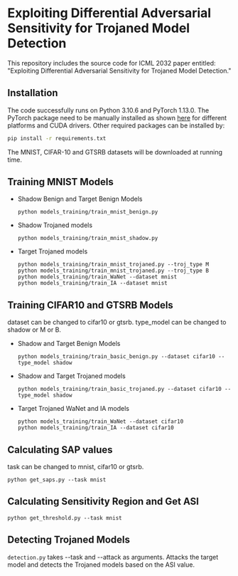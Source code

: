 # Exploiting Differential Adversarial Sensitivity for Trojaned Model Detection

This repository includes the source code for ICML 2032 paper entitled: "Exploiting Differential Adversarial Sensitivity for Trojaned Model Detection."


## Installation

The code successfully runs on Python 3.10.6 and PyTorch 1.13.0. The PyTorch package need to be manually installed as shown [here](https://pytorch.org/) for different platforms and CUDA drivers. Other required packages can be installed by:
```bash
pip install -r requirements.txt
```

The MNIST, CIFAR-10 and GTSRB datasets will be downloaded at running time. 

## Training MNIST Models

<ul>
  <li>Shadow Benign and Target Benign Models</li>

    python models_training/train_mnist_benign.py
        
  <li>Shadow Trojaned models</li>
    
    python models_training/train_mnist_shadow.py

  <li>Target Trojaned models</li>
 
 ```
python models_training/train_mnist_trojaned.py --troj_type M
python models_training/train_mnist_trojaned.py --troj_type B
python models_training/train_WaNet --dataset mnist
python models_training/train_IA --dataset mnist
```
</ul>

## Training CIFAR10 and GTSRB Models
dataset can be changed to cifar10 or gtsrb. 
type_model can be changed to shadow or M or B.
<ul>
  <li>Shadow and Target Benign Models</li>

    python models_training/train_basic_benign.py --dataset cifar10 --type_model shadow
        
  <li>Shadow and Target Trojaned models</li>
    
    python models_training/train_basic_trojaned.py --dataset cifar10 --type_model shadow

  <li>Target Trojaned WaNet and IA models</li>
 
 ```
python models_training/train_WaNet --dataset cifar10
python models_training/train_IA --dataset cifar10
```
</ul>


## Calculating SAP values 
task can be changed to mnist, cifar10 or gtsrb.

```
python get_saps.py --task mnist
```

## Calculating Sensitivity Region and Get ASI

```
python get_threshold.py --task mnist
```
## Detecting Trojaned Models

`detection.py` takes --task and --attack as arguments. Attacks the target model and detects the Trojaned models based on the ASI value. 



